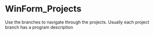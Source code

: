 # WinForm_Projects
Use the branches to navigate through the projects.
Usually each project branch has a program description
